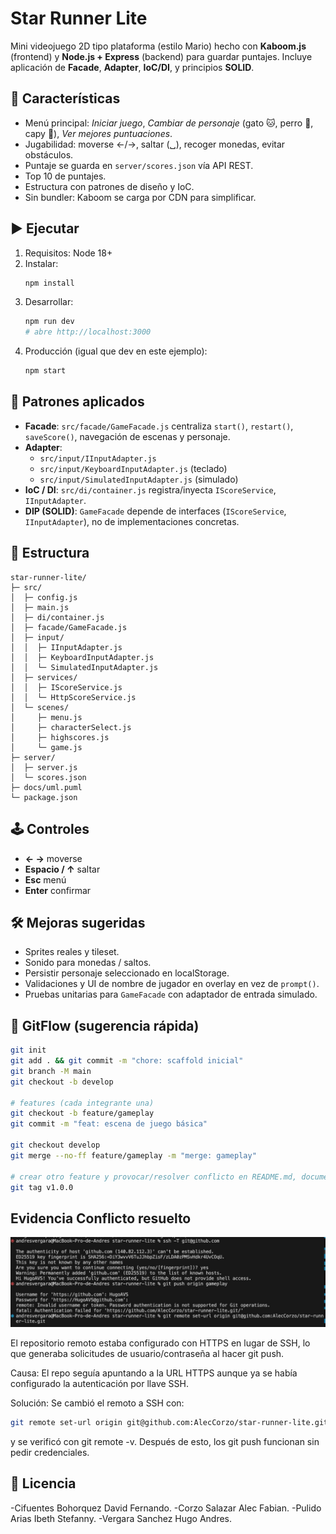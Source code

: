 
# Star Runner Lite

Mini videojuego 2D tipo plataforma (estilo Mario) hecho con **Kaboom.js** (frontend) y **Node.js + Express** (backend) para guardar puntajes. Incluye aplicación de **Facade**, **Adapter**, **IoC/DI**, y principios **SOLID**.


## 🎯 Características
- Menú principal: *Iniciar juego*, *Cambiar de personaje* (gato 🐱, perro 🐶, capy 🦫), *Ver mejores puntuaciones*.
- Jugabilidad: moverse ←/→, saltar (␣), recoger monedas, evitar obstáculos.
- Puntaje se guarda en `server/scores.json` vía API REST.
- Top 10 de puntajes.
- Estructura con patrones de diseño y IoC.
- Sin bundler: Kaboom se carga por CDN para simplificar.

## ▶️ Ejecutar
1. Requisitos: Node 18+
2. Instalar:
   ```bash
   npm install
   ```
3. Desarrollar:
   ```bash
   npm run dev
   # abre http://localhost:3000
   ```
4. Producción (igual que dev en este ejemplo):
   ```bash
   npm start
   ```

## 🧩 Patrones aplicados
- **Facade**: `src/facade/GameFacade.js` centraliza `start()`, `restart()`, `saveScore()`, navegación de escenas y personaje.
- **Adapter**:
  - `src/input/IInputAdapter.js`
  - `src/input/KeyboardInputAdapter.js` (teclado)
  - `src/input/SimulatedInputAdapter.js` (simulado)
- **IoC / DI**: `src/di/container.js` registra/inyecta `IScoreService`, `IInputAdapter`.
- **DIP (SOLID)**: `GameFacade` depende de interfaces (`IScoreService`, `IInputAdapter`), no de implementaciones concretas.

## 📁 Estructura
```
star-runner-lite/
├─ src/
│  ├─ config.js
│  ├─ main.js
│  ├─ di/container.js
│  ├─ facade/GameFacade.js
│  ├─ input/
│  │  ├─ IInputAdapter.js
│  │  ├─ KeyboardInputAdapter.js
│  │  └─ SimulatedInputAdapter.js
│  ├─ services/
│  │  ├─ IScoreService.js
│  │  └─ HttpScoreService.js
│  └─ scenes/
│     ├─ menu.js
│     ├─ characterSelect.js
│     ├─ highscores.js
│     └─ game.js
├─ server/
│  ├─ server.js
│  └─ scores.json
├─ docs/uml.puml
└─ package.json
```

## 🕹 Controles
- **← →** moverse
- **Espacio / ↑** saltar
- **Esc** menú
- **Enter** confirmar

## 🛠 Mejoras sugeridas
- Sprites reales y tileset.
- Sonido para monedas / saltos.
- Persistir personaje seleccionado en localStorage.
- Validaciones y UI de nombre de jugador en overlay en vez de `prompt()`.
- Pruebas unitarias para `GameFacade` con adaptador de entrada simulado.

## 🔀 GitFlow (sugerencia rápida)
```bash
git init
git add . && git commit -m "chore: scaffold inicial"
git branch -M main
git checkout -b develop

# features (cada integrante una)
git checkout -b feature/gameplay
git commit -m "feat: escena de juego básica"

git checkout develop
git merge --no-ff feature/gameplay -m "merge: gameplay"

# crear otro feature y provocar/resolver conflicto en README.md, documentar
git tag v1.0.0
```

## Evidencia Conflicto resuelto 
![Texto alternativo](https://github.com/FernandoCifuentesB/game-star-runner/blob/develop/ImgError.jpeg)

El repositorio remoto estaba configurado con HTTPS en lugar de SSH, lo que generaba solicitudes de usuario/contraseña al hacer git push.

Causa:
El repo seguía apuntando a la URL HTTPS aunque ya se había configurado la autenticación por llave SSH.

Solución:
Se cambió el remoto a SSH con:
```bash
git remote set-url origin git@github.com:AlecCorzo/star-runner-lite.git
```

y se verificó con git remote -v. Después de esto, los git push funcionan sin pedir credenciales.


## 📜 Licencia
-Cifuentes Bohorquez David Fernando.
-Corzo Salazar Alec Fabian.
-Pulido Arias Ibeth Stefanny.
-Vergara Sanchez Hugo Andres.

